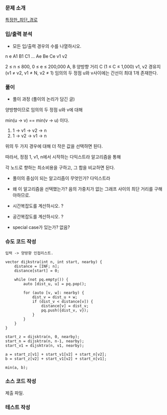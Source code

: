 ### 문제 소개
[특정한_최단_경로](https://www.acmicpc.net/problem/1504)

### 입/출력 분석
- 모든 입/출력 경우의 수를 나열하시오.

n e
A1 B1 C1
...
Ae Be Ce
v1 v2

2 ≤ n ≤ 800, 0 ≤ e ≤ 200,000
A, B 양방향 거리 C (1 ≤ C ≤ 1,000) 
v1, v2 경유지 (v1 ≠ v2, v1 ≠ N, v2 ≠ 1)
임의의 두 정점 u와 v사이에는 간선이 최대 1개 존재한다.

### 풀이
- 풀이 과정 (풀이의 논리가 담긴 글)

양방향이므로 임의의 두 정점 u와 v에 대해

min(u -> v) == min(v -> u) 이다.

1. 1 -> v1 -> v2 -> n
2. 1 -> v2 -> v1 -> n

위의 두 가지 경우에 대해 더 작은 값을 선택하면 된다.

따라서, 정점 1, v1, n에서 시작하는 다익스트라 알고리즘을 통해

각 노드로 향하는 최소비용을 구하고, 그 합을 비교하면 된다.

- 풀이의 중심이 되는 알고리즘이 무엇인가?
다익스트라

- 왜 이 알고리즘을 선택했는가?
음의 가중치가 없는 그래프 사이의 최단 거리를 구해야하므로.

- 시간복잡도를 계산하시오.
?

- 공간복잡도를 계산하시오.
?

- special case가 있는가?
없음?

### 슈도 코드 작성
```
입력 -> 양방향 인접리스트.

vector dijkstra(int n, int start, nearby) {
	distance = [INF; n];
	distance[start] = 0;

	while (not pq.empty()) {
		auto [dist_u, u] = pq.pop();

		for (auto [v, w]: nearby) {
			dist_v = dist_u + w;
			if (dist_v < distance[v]) {
				distance[v] = dist_v;
				pq.push({dist_v, v});
			}
		}
	}
}

start_z = dijsktra(n, 0, nearby);
start_n = dijsktra(n, n-1, nearby);
start_v1 = dijsktra(n, v1, nearby);

a = start_z[v1] + start_v1[v2] + start_n[v2];
b = start_z[v2] + start_v1[v2] + start_n[v1];

min(a, b);
```

### 소스 코드 작성
제출 파일.

### 테스트 작성
